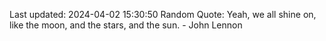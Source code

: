 Last updated: 2024-04-02 15:30:50
Random Quote: Yeah, we all shine on, like the moon, and the stars, and the sun. - John Lennon